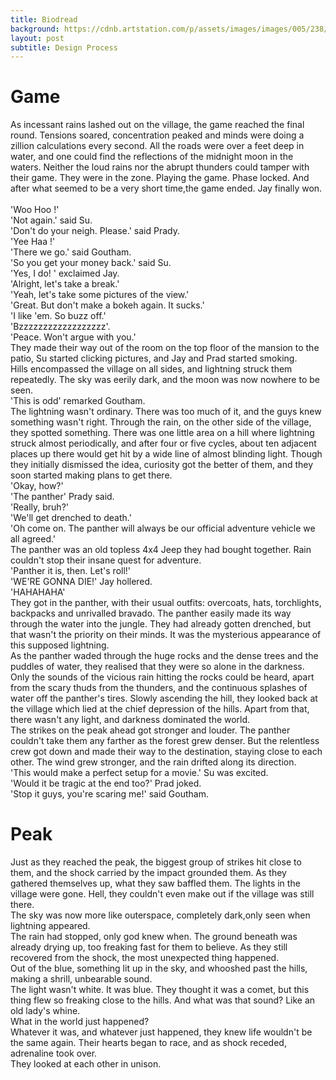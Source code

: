 ```yaml
---
title: Biodread
background: https://cdnb.artstation.com/p/assets/images/images/005/238/073/large/nick-menez-high-01.jpg
layout: post
subtitle: Design Process
---
```


# Game
As incessant rains lashed out on the village, the game reached the final round.
Tensions soared, concentration peaked and minds were doing a zillion calculations every second.
All the roads were over a feet deep in water, and one could find the reflections of the midnight moon in the waters.
Neither the loud rains nor the abrupt thunders could tamper with their game. They were in the zone. Playing the game. Phase locked.
And after what seemed to be a very short time,the game ended. Jay finally won.<br/>
<br/>'Woo Hoo !'
<br/>'Not again.' said Su.
<br/>'Don't do your neigh. Please.' said Prady.
<br/>'Yee Haa !'
<br/>'There we go.' said Goutham.
<br/>'So you get your money back.' said Su.
<br/>'Yes, I do! ' exclaimed Jay.
<br/>'Alright, let's take a break.'
<br/>'Yeah, let's take some pictures of the view.'
<br/>'Great. But don't make a bokeh again. It sucks.'
<br/>'I like 'em. So buzz off.'
<br/>'Bzzzzzzzzzzzzzzzzzz'.
<br/>'Peace. Won't argue with you.'
<br/>They made their way out of the room on the top floor of the mansion to the patio, Su started clicking pictures,
and Jay and Prad started smoking.
<br/>Hills encompassed the village on all sides, and lightning struck them repeatedly. The sky was eerily dark, and the moon was now nowhere to be seen.
<br/>'This is odd' remarked Goutham.
<br/>The lightning wasn't ordinary. There was too much of it, and the guys knew something wasn't right.
Through the rain, on the other side of the village, they spotted something.
There was one little area on a hill where lightning struck almost periodically,
and after four or five cycles, about ten adjacent places up there would get hit by a wide line of almost blinding light.
Though they initially dismissed the idea, curiosity got the better of them, and they soon started making plans to get there.
<br/>'Okay, how?'
<br/>'The panther' Prady said.
<br/>'Really, bruh?'
<br/>'We'll get drenched to death.'
<br/>'Oh come on. The panther will always be our official adventure vehicle we all agreed.'
<br/>The panther was an old topless 4x4 Jeep they had bought together. Rain couldn't stop their insane quest for adventure.
<br/>'Panther it is, then. Let's roll!'
<br/>'WE'RE GONNA DIE!' Jay hollered.
<br/>'HAHAHAHA'
<br/>They got in the panther, with their usual outfits: overcoats, hats, torchlights, backpacks and unrivalled bravado.
The panther easily made its way through the water into the jungle. They had already gotten drenched, but that wasn't the priority on their minds.
It was the mysterious appearance of this supposed lightning.
<br/>As the panther waded through the huge rocks and the dense trees and the puddles of water, they realised that they were so alone in the darkness.
Only the sounds of the vicious rain hitting the rocks could be heard, apart from the scary thuds from the thunders, and the continuous splashes of water off the panther's tires.
Slowly ascending the hill, they looked back at the village which lied at the chief depression of the hills. Apart from that, there wasn't any light, and darkness dominated the world.
<br/>The strikes on the peak ahead got stronger and louder.
The panther couldn't take them any farther as the forest grew denser. But the relentless crew got down and made their way to the destination, staying close to each other.
The wind grew stronger, and the rain drifted along its direction.
<br/>'This would make a perfect setup for a movie.' Su was excited.
<br/>'Would it be tragic at the end too?' Prad joked.
<br/>'Stop it guys, you're scaring me!' said Goutham.
# Peak
Just as they reached the peak, the biggest group of strikes hit close to them, and the shock carried by the impact grounded them.
As they gathered themselves up, what they saw baffled them. The lights in the village were gone. Hell, they couldn't even make out if the village was still there.
<br/>The sky was now more like outerspace, completely dark,only seen when lightning appeared.
<br/>The rain had stopped, only god knew when. The ground beneath was already drying up, too freaking fast for them to believe.
As they still recovered from the shock, the most unexpected thing happened.
<br/>Out of the blue, something lit up in the sky, and whooshed past the hills, making a shrill, unbearable sound.
<br/>The light wasn't white. It was blue.
They thought it was a comet, but this thing flew so freaking close to the hills. And what was that sound? Like an old lady's whine.
<br/>What in the world just happened?
<br/>Whatever it was, and whatever just happened, they knew life wouldn't be the same again. Their hearts began to race, and as shock receded, adrenaline took over.
<br/>They looked at each other in unison.